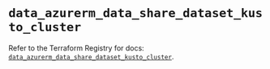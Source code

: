 # `data_azurerm_data_share_dataset_kusto_cluster`

Refer to the Terraform Registry for docs: [`data_azurerm_data_share_dataset_kusto_cluster`](https://registry.terraform.io/providers/hashicorp/azurerm/4.18.0/docs/data-sources/data_share_dataset_kusto_cluster).
